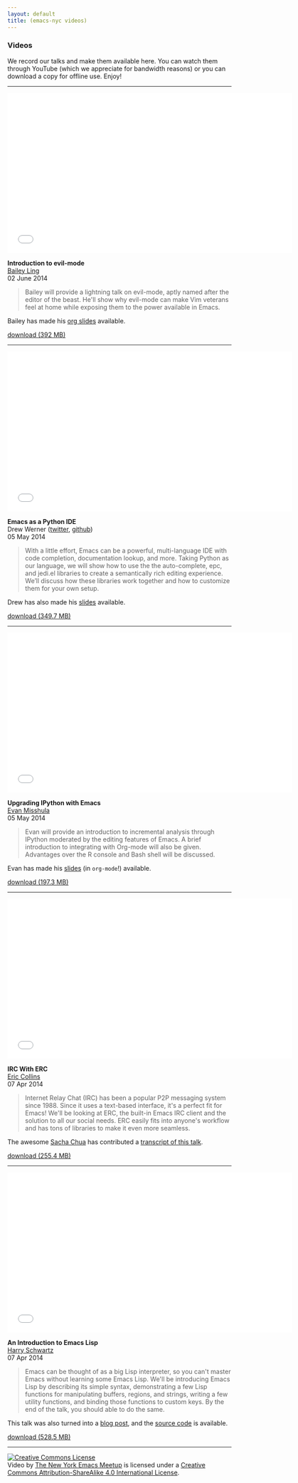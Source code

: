 ```yaml
---
layout: default
title: (emacs-nyc videos)
---
```


### Videos

We record our talks and make them available here. You can watch them through YouTube (which we appreciate for bandwidth reasons) or you can download a copy for offline use. Enjoy!

---

<a name="2014-06"></a>

<iframe width="640" height="360" src="//www.youtube.com/embed/PeVQwYUxYEg" frameborder="0" allowfullscreen></iframe>

**Introduction to evil-mode**<br />
[Bailey Ling](http://bling.github.io)<br />
<time datetime="2014-06-02">02 June 2014</time>

> Bailey will provide a lightning talk on evil-mode, aptly named after the editor of the beast. He'll show why evil-mode can make Vim veterans feel at home while exposing them to the power available in Emacs.

Bailey has made his [org slides](https://gist.github.com/bling/ab8b83c60686b3653828) available.

[download (392 MB)](https://s3-us-west-2.amazonaws.com/emacsnyc/videos/introduction-to-evil-mode.mp4)

---

<a name="2014-05"></a>

<iframe width="640" height="360" src="//www.youtube.com/embed/6BlTGPsjGJk" frameborder="0" allowfullscreen></iframe>

**Emacs as a Python IDE**<br />
Drew Werner ([twitter](https://twitter.com/wernerdrew), [github](https://github.com/wernerandrew))<br />
<time datetime="2014-05-05">05 May 2014</time>

> With a little effort, Emacs can be a powerful, multi-language IDE with code completion, documentation lookup, and more. Taking Python as our language, we will show how to use the the auto-complete, epc, and jedi.el libraries to create a semantically rich editing experience. We’ll discuss how these libraries work together and how to customize them for your own setup.

Drew has also made his [slides](https://s3-us-west-2.amazonaws.com/emacsnyc/documents/using-emacs-as-a-python-ide.pdf) available.

[download (349.7 MB)](https://s3-us-west-2.amazonaws.com/emacsnyc/videos/emacs-as-a-python-ide.mp4)

---

<iframe width="640" height="360" src="//www.youtube.com/embed/dgcBKz03lK8" frameborder="0" allowfullscreen></iframe>

**Upgrading IPython with Emacs**<br />
[Evan Misshula](http://johnjayresearch.org/rec/)<br />
<time datetime="2014-05-05">05 May 2014</time>

> Evan will provide an introduction to incremental analysis through IPython moderated by the editing features of Emacs. A brief introduction to integrating with Org-mode will also be given. Advantages over the R console and Bash shell will be discussed.

Evan has made his [slides](https://s3-us-west-2.amazonaws.com/emacsnyc/documents/upgrading-ipython-with-emacs.org) (in `org-mode`!) available.

[download (197.3 MB)](https://s3-us-west-2.amazonaws.com/emacsnyc/videos/upgrading-ipython-with-emacs.mp4)

---

<a name="2014-04"></a>

<iframe width="640" height="360" src="//www.youtube.com/embed/l5u-907zUB0" frameborder="0" allowfullscreen></iframe>

**IRC With ERC**<br />
[Eric Collins](http://tabfugni.cc)<br />
<time datetime="2014-04-07">07 Apr 2014</time>

> Internet Relay Chat (IRC) has been a popular P2P messaging system since 1988. Since it uses a text-based interface, it's a perfect fit for Emacs! We'll be looking at ERC, the built-in Emacs IRC client and the solution to all our social needs. ERC easily fits into anyone's workflow and has tons of libraries to make it even more seamless.

The awesome [Sacha Chua](http://sachachua.com/blog/) has contributed a [transcript of this talk](http://emacslife.com/transcripts/2014-04-07%20Emacs%20NYC%20-%20IRC%20with%20ERC%20-%20Eric%20Collins.html).

[download (255.4 MB)](https://s3-us-west-2.amazonaws.com/emacsnyc/videos/irc-with-erc.mp4)

---

<iframe width="640" height="360" src="//www.youtube.com/embed/2z-YBsd5snY" frameborder="0" allowfullscreen></iframe>

**An Introduction to Emacs Lisp**<br />
[Harry Schwartz](http://harryrschwartz.com)<br />
<time datetime="2014-04-07">07 Apr 2014</time>

> Emacs can be thought of as a big Lisp interpreter, so you can't master Emacs without learning some Emacs Lisp. We'll be introducing Emacs Lisp by describing its simple syntax, demonstrating a few Lisp functions for manipulating buffers, regions, and strings, writing a few utility functions, and binding those functions to custom keys. By the end of the talk, you should able to do the same.

This talk was also turned into a [blog post](http://harryrschwartz.com/2014/04/08/an-introduction-to-emacs-lisp.html), and the [source code](https://gist.github.com/hrs/d187c8652951897da9ac) is available.

[download (528.5 MB)](https://s3-us-west-2.amazonaws.com/emacsnyc/videos/an-introduction-to-emacs-lisp.mp4)

---

<a rel="license" href="http://creativecommons.org/licenses/by-sa/4.0/"><img alt="Creative Commons License" style="border-width:0" src="http://i.creativecommons.org/l/by-sa/4.0/88x31.png" /></a><br /><span xmlns:dct="http://purl.org/dc/terms/" href="http://purl.org/dc/dcmitype/MovingImage" property="dct:title" rel="dct:type">Video</span> by <a xmlns:cc="http://creativecommons.org/ns#" href="http://emacsnyc.org" property="cc:attributionName" rel="cc:attributionURL">The New York Emacs Meetup</a> is licensed under a <a rel="license" href="http://creativecommons.org/licenses/by-sa/4.0/">Creative Commons Attribution-ShareAlike 4.0 International License</a>.

